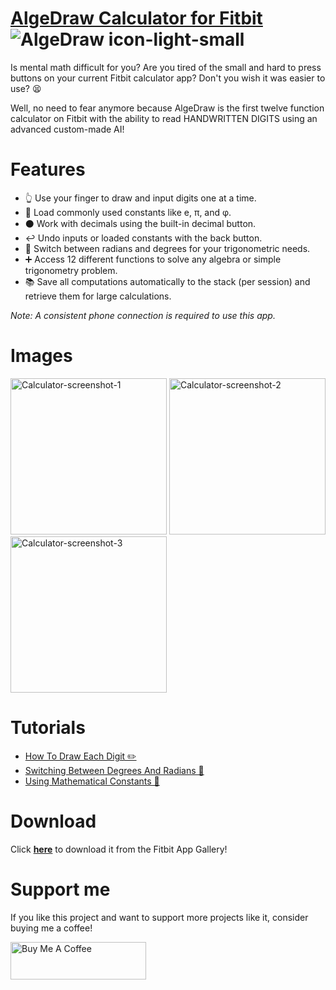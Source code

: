 # [AlgeDraw Calculator for Fitbit](https://denk0403.github.io/algedraw%20calculator/home.html) ![AlgeDraw icon-light-small](https://user-images.githubusercontent.com/3473945/71306090-26c3cc80-23aa-11ea-9f46-6ea5871c64d4.png)
Is mental math difficult for you? Are you tired of the small and hard to press buttons on your current Fitbit calculator app? Don't you wish it was easier to use? 😫

Well, no need to fear anymore because AlgeDraw is the first twelve function calculator on Fitbit with the ability to read HANDWRITTEN DIGITS using an advanced custom-made AI! 

# Features 
- 👆 Use your finger to draw and input digits one at a time.
- 🔢 Load commonly used constants like e, π, and φ.
- ⚫️ Work with decimals using the built-in decimal button.
- ↩️ Undo inputs or loaded constants with the back button.
- 🔄 Switch between radians and degrees for your trigonometric needs.
- ➕ Access 12 different functions to solve any algebra or simple trigonometry problem.
- 📚 Save all computations automatically to the stack (per session) and retrieve them for large calculations.

_Note: A consistent phone connection is required to use this app._

# Images
<img width="250" alt="Calculator-screenshot-1" src="https://user-images.githubusercontent.com/3473945/71306136-cd0fd200-23aa-11ea-935a-8c4683b5d1a0.png"> <img width="250" alt="Calculator-screenshot-2" src="https://user-images.githubusercontent.com/3473945/71306158-fd577080-23aa-11ea-88b8-9fb33f595e48.png"> <img width="250" alt="Calculator-screenshot-3" src="https://user-images.githubusercontent.com/3473945/71306145-e153cf00-23aa-11ea-9f90-12be1e069b92.png">

# Tutorials
- [How To Draw Each Digit ✏️](https://denk0403.github.io/algedraw%20calculator/drawing.html)
- [Switching Between Degrees And Radians 🔄](https://denk0403.github.io/algedraw%20calculator/radiansdegrees.html)
- [Using Mathematical Constants 🔢](https://denk0403.github.io/algedraw%20calculator/constants.html)

# Download
Click [__here__](https://gallery.fitbit.com/details/49efc266-eebe-4bb5-91ab-6cce92baa2e2) to download it from the Fitbit App Gallery!

# Support me
If you like this project and want to support more projects like it, consider buying me a coffee!

<a href="https://www.buymeacoffee.com/denniskats" title="Support me" style="vertical-align: middle;"><img
  src="https://cdn.buymeacoffee.com/buttons/v2/default-yellow.png" alt="Buy Me A Coffee"
  style="height: 60px !important; width: 217px !important" /></a>
